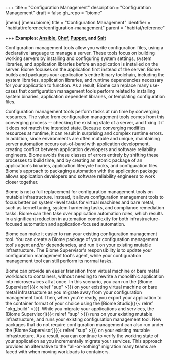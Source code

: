 +++
title = "Configuration Management"
description = "Configuration Management"
draft = false
gh_repo = "biome"

[menu]
  [menu.biome]
    title = "Configuration Management"
    identifier = "habitat/reference/configuration-management"
    parent = "habitat/reference"

+++
**Examples: [Ansible](https://www.ansible.com/), [Chef](https://www.chef.io/products/chef-infra), [Puppet](https://puppet.com/), and [Salt](https://saltstack.com/)**

Configuration management tools allow you write configuration files, using a declarative language to manage a server. These tools focus on building working servers by installing and configuring system settings, system libraries, and application libraries before an application is installed on the server. Biome focuses on the application first instead of the server. Biome builds and packages your application's entire binary toolchain, including the system libraries, application libraries, and runtime dependencies necessary for your application to function. As a result, Biome can replace many use-cases that configuration management tools perform related to installing system binaries, application dependent libraries, or templating configuration files.

Configuration management tools perform tasks at run time by converging resources. The value from configuration management tools comes from this converging process -- checking the existing state of a server, and fixing it if it does not match the intended state. Because converging modifies resources at runtime, it can result in surprising and complex runtime errors. In addition, since environments are often mutable and unique, maintaining server automation occurs out-of-band with application development, creating conflict between application developers and software reliability engineers. Biome avoids these classes of errors entirely by shifting these processes to build time, and by creating an atomic package of an application's binaries, application lifecycle hooks, and configuration files. Biome's approach to packaging automation with the application package allows application developers and software reliability engineers to work closer together.

Biome is not a full replacement for configuration management tools on mutable infrastructure. Instead, it allows configuration management tools to focus better on system-level tasks for virtual machines and bare metal, such as kernel tuning, system hardening tasks, and compliance remediation tasks. Biome can then take over application automation roles, which results in a significant reduction in automation complexity for both infrastructure-focused automation and application-focused automation.

Biome can make it easier to run your existing configuration management tool. You can create a Biome package of your configuration management tool's agent and/or dependencies, and run it on your existing mutable infrastructure. The Biome Supervisor's responsibility is to update your configuration management tool's agent, while your configuration management tool can still perform its normal tasks.

Biome can provide an easier transition from virtual machine or bare metal workloads to containers, without needing to rewrite a monolithic application into microservices all at once. In this scenario, you can run the [Biome Supervisor]({{< relref "sup" >}}) on your existing virtual machine or bare metal infrastructure as you migrate away from your configuration management tool. Then, when you're ready, you export your application to the container format of your choice using the [Biome Studio]({{< relref "pkg_build" >}}). While you migrate your applications and services, the [Biome Supervisor]({{< relref "sup" >}}) runs on your existing mutable infrastructure, and runs your existing configuration management tool. New packages that do not require configuration management can also run under the [Biome Supervisor]({{< relref "sup" >}}) on your existing mutable infrastructure. As a result, you can continue to verify the working state of your application as you incrementally migrate your services. This approach provides an alternative to the "all-or-nothing" migration many teams are faced with when moving workloads to containers.
